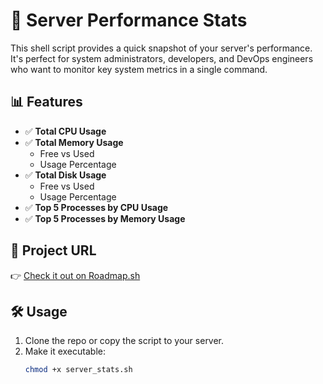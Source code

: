 # 🚀 Server Performance Stats

This shell script provides a quick snapshot of your server's performance. It's perfect for system administrators, developers, and DevOps engineers who want to monitor key system metrics in a single command.

## 📊 Features

- ✅ **Total CPU Usage**
- ✅ **Total Memory Usage**
  - Free vs Used
  - Usage Percentage
- ✅ **Total Disk Usage**
  - Free vs Used
  - Usage Percentage
- ✅ **Top 5 Processes by CPU Usage**
- ✅ **Top 5 Processes by Memory Usage**

## 📎 Project URL

👉 [Check it out on Roadmap.sh](https://roadmap.sh/projects/server-stats)

## 🛠️ Usage

1. Clone the repo or copy the script to your server.
2. Make it executable:
   ```bash
   chmod +x server_stats.sh
